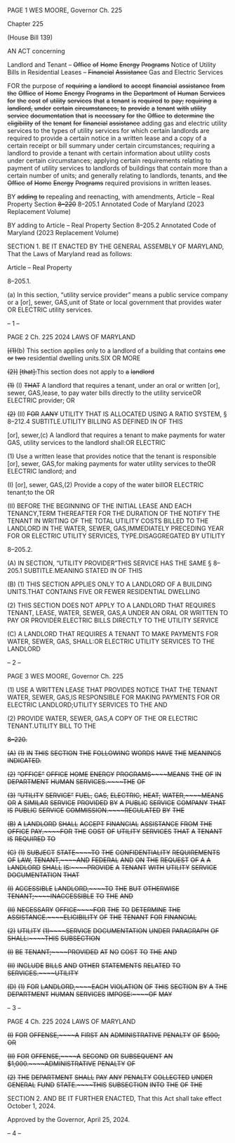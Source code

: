 PAGE 1
WES MOORE, Governor Ch. 225

Chapter 225

(House Bill 139)

AN ACT concerning

Landlord and Tenant – ~~Office~~ ~~of~~ ~~Home~~ ~~Energy~~ ~~Programs~~ Notice of Utility Bills
in Residential Leases – ~~Financial~~ ~~Assistance~~ Gas and Electric Services

FOR the purpose of ~~requiring~~ ~~a~~ ~~landlord~~ ~~to~~ ~~accept~~ ~~financial~~ ~~assistance~~ ~~from~~ ~~the~~ ~~Office~~ ~~of~~
~~Home~~ ~~Energy~~ ~~Programs~~ ~~in~~ ~~the~~ ~~Department~~ ~~of~~ ~~Human~~ ~~Services~~ ~~for~~ ~~the~~ ~~cost~~ ~~of~~ ~~utility~~
~~services~~ ~~that~~ ~~a~~ ~~tenant~~ ~~is~~ ~~required~~ ~~to~~ ~~pay;~~ ~~requiring~~ ~~a~~ ~~landlord,~~ ~~under~~ ~~certain~~
~~circumstances,~~ ~~to~~ ~~provide~~ ~~a~~ ~~tenant~~ ~~with~~ ~~utility~~ ~~service~~ ~~documentation~~ ~~that~~ ~~is~~
~~necessary~~ ~~for~~ ~~the~~ ~~Office~~ ~~to~~ ~~determine~~ ~~the~~ ~~eligibility~~ ~~of~~ ~~the~~ ~~tenant~~ ~~for~~ ~~financial~~
~~assistance~~ adding gas and electric utility services to the types of utility services for
which certain landlords are required to provide a certain notice in a written lease
and a copy of a certain receipt or bill summary under certain circumstances;
requiring a landlord to provide a tenant with certain information about utility costs
under certain circumstances; applying certain requirements relating to payment of
utility services to landlords of buildings that contain more than a certain number of
units; and generally relating to landlords, tenants, and ~~the~~ ~~Office~~ ~~of~~ ~~Home~~ ~~Energy~~
~~Programs~~ required provisions in written leases.

BY ~~adding~~ ~~to~~ repealing and reenacting, with amendments,
Article – Real Property
Section ~~8–220~~ 8–205.1
Annotated Code of Maryland
(2023 Replacement Volume)

BY adding to
Article – Real Property
Section 8–205.2
Annotated Code of Maryland
(2023 Replacement Volume)

SECTION 1. BE IT ENACTED BY THE GENERAL ASSEMBLY OF MARYLAND,
That the Laws of Maryland read as follows:

Article – Real Property

8–205.1.

(a) In this section, “utility service provider” means a public service company or a
[or], sewer, GAS,unit of State or local government that provides water OR ELECTRIC
utility services.

– 1 –

PAGE 2
Ch. 225 2024 LAWS OF MARYLAND

~~[(1)~~(b) This section applies only to a landlord of a building that contains ~~one~~ ~~or~~
~~two~~ residential dwelling units.SIX OR MORE

~~(2)]~~ ~~[that]:~~This section does not apply to ~~a~~ ~~landlord~~

~~(1)~~ (I) ~~THAT~~ A landlord that requires a tenant, under an oral or written
[or], sewer, GAS,lease, to pay water bills directly to the utility serviceOR ELECTRIC
provider; OR

~~(2)~~ (II) ~~FOR~~ A~~ANY~~ UTILITY THAT IS ALLOCATED USING A RATIO
SYSTEM, § 8–212.4 SUBTITLE.UTILITY BILLING AS DEFINED IN OF THIS

[or], sewer,(c) A landlord that requires a tenant to make payments for water
GAS, utility services to the landlord shall:OR ELECTRIC

(1) Use a written lease that provides notice that the tenant is responsible
[or], sewer, GAS,for making payments for water utility services to theOR ELECTRIC
landlord; and

(I) [or], sewer, GAS,(2) Provide a copy of the water billOR ELECTRIC
tenant;to the OR

(II) BEFORE THE BEGINNING OF THE INITIAL LEASE AND EACH
TENANCY,TERM THEREAFTER FOR THE DURATION OF THE NOTIFY THE TENANT IN
WRITING OF THE TOTAL UTILITY COSTS BILLED TO THE LANDLORD IN THE
WATER, SEWER, GAS,IMMEDIATELY PRECEDING YEAR FOR OR ELECTRIC UTILITY
SERVICES, TYPE.DISAGGREGATED BY UTILITY

8–205.2.

(A) IN SECTION, “UTILITY PROVIDER”THIS SERVICE HAS THE SAME
§ 8–205.1 SUBTITLE.MEANING STATED IN OF THIS

(B) (1) THIS SECTION APPLIES ONLY TO A LANDLORD OF A BUILDING
UNITS.THAT CONTAINS FIVE OR FEWER RESIDENTIAL DWELLING

(2) THIS SECTION DOES NOT APPLY TO A LANDLORD THAT REQUIRES
TENANT, LEASE, WATER, SEWER, GAS,A UNDER AN ORAL OR WRITTEN TO PAY OR
PROVIDER.ELECTRIC BILLS DIRECTLY TO THE UTILITY SERVICE

(C) A LANDLORD THAT REQUIRES A TENANT TO MAKE PAYMENTS FOR
WATER, SEWER, GAS, SHALL:OR ELECTRIC UTILITY SERVICES TO THE LANDLORD

– 2 –

PAGE 3
WES MOORE, Governor Ch. 225

(1) USE A WRITTEN LEASE THAT PROVIDES NOTICE THAT THE TENANT
WATER, SEWER, GAS,IS RESPONSIBLE FOR MAKING PAYMENTS FOR OR ELECTRIC
LANDLORD;UTILITY SERVICES TO THE AND

(2) PROVIDE WATER, SEWER, GAS,A COPY OF THE OR ELECTRIC
TENANT.UTILITY BILL TO THE

~~8–220.~~

~~(A)~~ ~~(1)~~ ~~IN~~ ~~THIS~~ ~~SECTION~~ ~~THE~~ ~~FOLLOWING~~ ~~WORDS~~ ~~HAVE~~ ~~THE~~ ~~MEANINGS~~
~~INDICATED.~~

~~(2)~~ ~~“OFFICE”~~ ~~OFFICE~~ ~~HOME~~ ~~ENERGY~~ ~~PROGRAMS~~~~MEANS~~ ~~THE~~ ~~OF~~ ~~IN~~
~~DEPARTMENT~~ ~~HUMAN~~ ~~SERVICES.~~~~THE~~ ~~OF~~

~~(3)~~ ~~“UTILITY~~ ~~SERVICE”~~ ~~FUEL,~~ ~~GAS,~~ ~~ELECTRIC,~~ ~~HEAT,~~ ~~WATER,~~~~MEANS~~
~~OR~~ ~~A~~ ~~SIMILAR~~ ~~SERVICE~~ ~~PROVIDED~~ ~~BY~~ ~~A~~ ~~PUBLIC~~ ~~SERVICE~~ ~~COMPANY~~ ~~THAT~~ ~~IS~~
~~PUBLIC~~ ~~SERVICE~~ ~~COMMISSION.~~~~REGULATED~~ ~~BY~~ ~~THE~~

~~(B)~~ ~~A~~ ~~LANDLORD~~ ~~SHALL~~ ~~ACCEPT~~ ~~FINANCIAL~~ ~~ASSISTANCE~~ ~~FROM~~ ~~THE~~
~~OFFICE~~ ~~PAY.~~~~FOR~~ ~~THE~~ ~~COST~~ ~~OF~~ ~~UTILITY~~ ~~SERVICES~~ ~~THAT~~ ~~A~~ ~~TENANT~~ ~~IS~~ ~~REQUIRED~~ ~~TO~~

~~(C)~~ ~~(1)~~ ~~SUBJECT~~ ~~STATE~~~~TO~~ ~~THE~~ ~~CONFIDENTIALITY~~ ~~REQUIREMENTS~~ ~~OF~~
~~LAW,~~ ~~TENANT,~~~~AND~~ ~~FEDERAL~~ ~~AND~~ ~~ON~~ ~~THE~~ ~~REQUEST~~ ~~OF~~ ~~A~~ ~~A~~ ~~LANDLORD~~ ~~SHALL~~
~~IS:~~~~PROVIDE~~ ~~A~~ ~~TENANT~~ ~~WITH~~ ~~UTILITY~~ ~~SERVICE~~ ~~DOCUMENTATION~~ ~~THAT~~

~~(I)~~ ~~ACCESSIBLE~~ ~~LANDLORD,~~~~TO~~ ~~THE~~ ~~BUT~~ ~~OTHERWISE~~
~~TENANT;~~~~INACCESSIBLE~~ ~~TO~~ ~~THE~~ ~~AND~~

~~(II)~~ ~~NECESSARY~~ ~~OFFICE~~~~FOR~~ ~~THE~~ ~~TO~~ ~~DETERMINE~~ ~~THE~~
~~ASSISTANCE.~~~~ELIGIBILITY~~ ~~OF~~ ~~THE~~ ~~TENANT~~ ~~FOR~~ ~~FINANCIAL~~

~~(2)~~ ~~UTILITY~~ ~~(1)~~~~SERVICE~~ ~~DOCUMENTATION~~ ~~UNDER~~ ~~PARAGRAPH~~ ~~OF~~
~~SHALL:~~~~THIS~~ ~~SUBSECTION~~

~~(I)~~ ~~BE~~ ~~TENANT;~~~~PROVIDED~~ ~~AT~~ ~~NO~~ ~~COST~~ ~~TO~~ ~~THE~~ ~~AND~~

~~(II)~~ ~~INCLUDE~~ ~~BILLS~~ ~~AND~~ ~~OTHER~~ ~~STATEMENTS~~ ~~RELATED~~ ~~TO~~
~~SERVICES.~~~~UTILITY~~

~~(D)~~ ~~(1)~~ ~~FOR~~ ~~LANDLORD,~~~~EACH~~ ~~VIOLATION~~ ~~OF~~ ~~THIS~~ ~~SECTION~~ ~~BY~~ ~~A~~ ~~THE~~
~~DEPARTMENT~~ ~~HUMAN~~ ~~SERVICES~~ ~~IMPOSE:~~~~OF~~ ~~MAY~~

– 3 –

PAGE 4
Ch. 225 2024 LAWS OF MARYLAND

~~(I)~~ ~~FOR~~ ~~OFFENSE,~~~~A~~ ~~FIRST~~ ~~AN~~ ~~ADMINISTRATIVE~~ ~~PENALTY~~ ~~OF~~
~~$500;~~ ~~OR~~

~~(II)~~ ~~FOR~~ ~~OFFENSE,~~~~A~~ ~~SECOND~~ ~~OR~~ ~~SUBSEQUENT~~ ~~AN~~
~~$1,000.~~~~ADMINISTRATIVE~~ ~~PENALTY~~ ~~OF~~

~~(2)~~ ~~THE~~ ~~DEPARTMENT~~ ~~SHALL~~ ~~PAY~~ ~~ANY~~ ~~PENALTY~~ ~~COLLECTED~~ ~~UNDER~~
~~GENERAL~~ ~~FUND~~ ~~STATE.~~~~THIS~~ ~~SUBSECTION~~ ~~INTO~~ ~~THE~~ ~~OF~~ ~~THE~~

SECTION 2. AND BE IT FURTHER ENACTED, That this Act shall take effect
October 1, 2024.

Approved by the Governor, April 25, 2024.

– 4 –